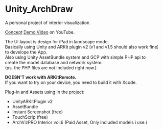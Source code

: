 # Unity_ArchDraw
A personal project of interior visualization.

[Concept](https://www.dropbox.com/scl/fi/ph7qgt35nnlzhrzvj88bz/archdraw.pdf?rlkey=0f55oatxrrjf46q7431ps5668&dl=0)
[Demo Video](https://www.youtube.com/watch?v=IbDmCwjhkos) on YouTube.
  
The UI layout is design for iPad in landscape mode.  
Basically using Unity and ARKit plugin v2 (v1 and v1.5 should also work fine) to develope the App.  
Also using Unity AssetBundle system and GCP with simple PHP api to create the model database and network system.  
(ps. the PHP files are not included right now.)  
  
**DOESN'T work with ARKitRemote.**  
If you want to try on your device, you need to build it with Xcode.  
  
Plug-in and Assets using in the project:  
* UnityARKitPlugin v2  
* AssetBundle  
* Instant Screenshot (free)  
* TouchScrip (free)  
* ArchVizPRO Interior vol.6 (Paid Asset, Only included models i use.)  
  

